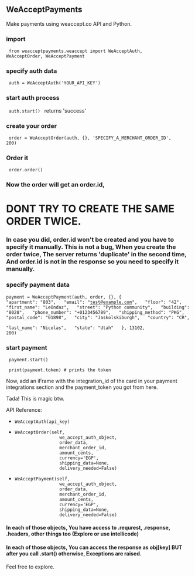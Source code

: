 
## WeAcceptPayments
Make payments using weaccept.co API and Python.

### import 
<code> from weacceptpayments.weaccept import WeAcceptAuth, WeAcceptOrder, WeAcceptPayment </code>

### specify auth data
<code> auth = WeAcceptAuth('YOUR_API_KEY') </code>

### start auth process
<code> auth.start() </code>
returns 'success'
### create your order
<code> order = WeAcceptOrder(auth, {}, 'SPECIFY_A_MERCHANT_ORDER_ID', 200)</code>

### Order it
<code> order.order()</code>

### Now the order will get an order.id,
#  DONT TRY TO CREATE THE SAME ORDER TWICE.
### In case you did, order.id won't be created and you have to specify it manually. This is not a bug, When you create the order twice, The server returns 'duplicate' in the second time, And order.id is not in the response so you need to specify it manually.

### specify payment data
<code><pre>payment = WeAcceptPayment(auth, order, {}, {
&nbsp;        "apartment": "803",
&nbsp;        "email": "test@example.com",
&nbsp;        "floor": "42",
&nbsp;        "first_name": "LeOndaz",
&nbsp;        "street": "Python community",
&nbsp;        "building": "8028",
&nbsp;        "phone_number": "+0123456789",
&nbsp;        "shipping_method": "PKG",
&nbsp;        "postal_code": "01898",
&nbsp;        "city": "Jaskolskiburgh",
&nbsp;        "country": "CR",
&nbsp;        "last_name": "Nicolas",
&nbsp;        "state": "Utah"
&nbsp;   }, 13102, 200)</pre></code>

### start payment
<code> payment.start()</code>

<code> print(payment.token) # prints the token</code>

Now, add an iFrame with the integration_id of the card in your payment integrations section and the payment_token you got from here.

Tada! This is magic btw.

API Reference:
<ul>
 <li><code><pre>WeAcceptAuth(api_key)</pre></code></li>
        <li><code><pre>WeAcceptOrder(self,
                 we_accept_auth_object,
                 order_data,
                 merchant_order_id,
                 amount_cents,
                 currency='EGP',
                 shipping_data=None,
                 delivery_needed=False)</pre></code></li>
        <li><code><pre>WeAcceptPayment(self,
                 we_accept_auth_object,
                 order_data,
                 merchant_order_id,
                 amount_cents,
                 currency='EGP',
                 shipping_data=None,
                 delivery_needed=False)</pre></code></li>
                 
</ul>

#### In each of those objects, You have access to .requrest, .response, .headers, other things too (Explore or use intellicode)
#### In each of those objects, You can access the response as obj[key] BUT after you call .start() otherwise, Exceptions are raised.

Feel free to explore.
